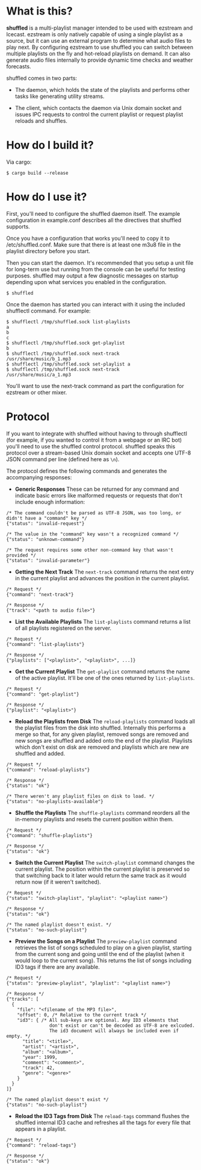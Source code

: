 # What is this?

**shuffled** is a multi-playlist manager intended to be used with ezstream and
Icecast. ezstream is only natively capable of using a single playlist as a
source, but it can use an external program to determine what audio files to
play next. By configuring ezstream to use shuffled you can switch between
multiple playlists on the fly and hot-reload playlists on demand. It can also
generate audio files internally to provide dynamic time checks and weather
forecasts.

shuffled comes in two parts:

- The daemon, which holds the state of the playlists and performs other tasks
  like generating utility streams.

- The client, which contacts the daemon via Unix domain socket and issues IPC
  requests to control the current playlist or request playlist reloads and
  shuffles.

# How do I build it?

Via cargo:

```
$ cargo build --release
```

# How do I use it?

First, you'll need to configure the shuffled daemon itself. The example
configuration in example.conf describes all the directives that shuffled
supports. 

Once you have a configuration that works you'll need to copy it to
/etc/shuffled.conf. Make sure that there is at least one m3u8 file in the
playlist directory before you start.

Then you can start the daemon. It's recommended that you setup a unit file for
long-term use but running from the console can be useful for testing purposes.
shuffled may output a few diagnostic messages on startup depending upon what
services you enabled in the configuration.

```
$ shuffled
```

Once the daemon has started you can interact with it using the included
shufflectl command. For example:

```
$ shufflectl /tmp/shuffled.sock list-playlists
a
b
c
$ shufflectl /tmp/shuffled.sock get-playlist
b
$ shufflectl /tmp/shuffled.sock next-track
/usr/share/music/b_1.mp3
$ shufflectl /tmp/shuffled.sock set-playlist a
$ shufflectl /tmp/shuffled.sock next-track
/usr/share/music/a_1.mp3
```

You'll want to use the next-track command as part the configuration for ezstream
or other mixer.

# Protocol

If you want to integrate with shuffled without having to through shufflectl
(for example, if you wanted to control it from a webpage or an IRC bot) you'll
need to use the shuffled control protocol. shuffled speaks this protocol over
a stream-based Unix domain socket and accepts one UTF-8 JSON command per line
(defined here as `\n`).

The protocol defines the following commands and generates the accompanying
responses:

- **Generic Responses** These can be returned for any command and indicate basic
  errors like malformed requests or requests that don't include enough
  information:

```
/* The command couldn't be parsed as UTF-8 JSON, was too long, or didn't have a "command" key */
{"status": "invalid-request"}

/* The value in the "command" key wasn't a recognized command */
{"status": "unknown-command"}

/* The request requires some other non-command key that wasn't provided */
{"status": "invalid-parameter"}
```

- **Getting the Next Track** The `next-track` command returns the next entry in
  the current playlist and advances the position in the current playlist.
  
```
/* Request */
{"command": "next-track"}

/* Response */
{"track": "<path to audio file>"}
```

- **List the Available Playlists** The `list-playlists` command returns a list
  of all playlists registered on the server.
  
```
/* Request */
{"command": "list-playlists"}

/* Response */
{"playlists": ["<playlist>", "<playlist>", ...]}
```

- **Get the Current Playlist** The `get-playlist` command returns the name of
  the active playlist. It'll be one of the ones returned by `list-playlists`.
  
```
/* Request */
{"command": "get-playlist"}

/* Response */
{"playlist": "<playlist>"}
```

- **Reload the Playlists from Disk** The `reload-playlists` command loads all
  the playlist files from the disk into shuffled. Internally this performs a merge
  so that, for any given playlist, removed songs are removed and new songs are shuffled
  and added onto the end of the playlist. Playlists which don't exist on disk are removed
  and playlists which are new are shuffled and added.
  
```
/* Request */
{"command": "reload-playlists"}

/* Response */
{"status": "ok"}

/* There weren't any playlist files on disk to load. */
{"status": "no-playlists-available"}
```

- **Shuffle the Playlists** The `shuffle-playlists` command reorders all the
  in-memory playlists and resets the current position within them.
  
```
/* Request */
{"command": "shuffle-playlists"}

/* Response */
{"status": "ok"}
```

- **Switch the Current Playlist** The `switch-playlist` command changes the
  current playlist. The position within the current playlist is preserved so
  that switching back to it later would return the same track as it would return
  now (if it weren't switched).
  
```
/* Request */
{"status": "switch-playlist", "playlist": "<playlist name>"}

/* Response */
{"status": "ok"}

/* The named playlist doesn't exist. */
{"status": "no-such-playlist"}
```

- **Preview the Songs on a Playlist** The `preview-playlist` command retrieves
  the list of songs scheduled to play on a given playlist, starting from the
  current song and going until the end of the playlist (when it would loop to
  the current song). This returns the list of songs including ID3 tags if there
  are any available.
  
```
/* Request */
{"status": "preview-playlist", "playlist": "<playlist name>"}

/* Response */
{"tracks": [
  {
    "file": "<filename of the MP3 file>",
    "offset": 0, /* Relative to the current track */
    "id3": { /* All sub-keys are optional. Any ID3 elements that
                don't exist or can't be decoded as UTF-8 are exlcuded.
                The id3 document will always be included even if empty. */
      "title": "<title>",
      "artist": "<artist>",
      "album": "<album>",
      "year": 1999,
      "comment": "<comment>",
      "track": 42,
      "genre": "<genre>"
    }
  }
]}

/* The named playlist doesn't exist */
{"status": "no-such-playlist"}
```

- **Reload the ID3 Tags from Disk** The `reload-tags` command flushes the
  shuffled internal ID3 cache and refreshes all the tags for every file that
  appears in a playlist.
  
```
/* Request */
{"command": "reload-tags"}

/* Response */
{"status": "ok"}
```
